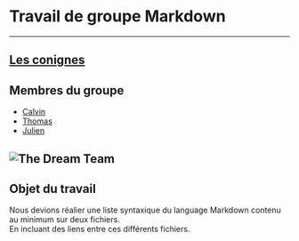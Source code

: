 # Travail de groupe Markdown
---
## [Les conignes](https://github.com/Julien-Minder/LIE-Hamilton-3.19/blob/master/contenu/01-la-prairie/00-terminal-git-markdown/markdown/group-work.md)
## Membres du groupe
- [Calvin](https://github.com/calvin237)
- [Thomas](https://github.com/thomasdussart) 
- [Julien](https://github.com/Julien-Minder) 


![The Dream Team](https://media.giphy.com/media/629Gy9J9HblyEouxcu/giphy.gif)
---
## Objet du travail
Nous devions réalier une liste syntaxique du language Markdown contenu au minimum sur deux fichiers.  
En incluant des liens entre ces différents fichiers.
